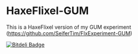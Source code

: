 HaxeFlixel-GUM
==============

This is a HaxeFlixel version of my GUM experiment (https://github.com/SeiferTim/FlxExperiment-GUM)



[![Bitdeli Badge](https://d2weczhvl823v0.cloudfront.net/SeiferTim/haxeflixel-gum/trend.png)](https://bitdeli.com/free "Bitdeli Badge")

